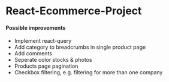 # React-Ecommerce-Project

#### Possible improvements

- Implement react-query
- Add category to breadcrumbs in single product page
- Add comments
- Seperate color stocks & photos
- Products page pagination
- Checkbox filtering, e.g. filtering for more than one company
